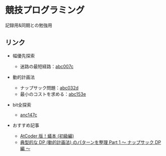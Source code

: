 # 競技プログラミング
記録用&同期との勉強用

## リンク
- 幅優先探索
    - 迷路の最短経路：[abc007c](/abc007c/)
- 動的計画法
    - ナップサック問題：[abc032d](/abc032d/)
    - 最小のコストを求める：[abc153e](/abc153e/)
- bit全探索
    - [anc147c](/anc147c/)

- おすすめ記事
    - [AtCoder 版！蟻本 (初級編)](https://qiita.com/drken/items/e77685614f3c6bf86f44)
    - [典型的な DP (動的計画法) のパターンを整理 Part 1 ～ ナップサック DP 編 ～](https://qiita.com/drken/items/a5e6fe22863b7992efdb)
